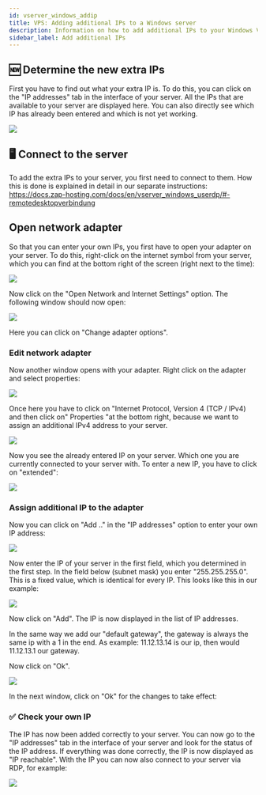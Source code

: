 ```yaml
---
id: vserver_windows_addip
title: VPS: Adding additional IPs to a Windows server
description: Information on how to add additional IPs to your Windows VPS from ZAP-Hosting - ZAP-Hosting.com documentation
sidebar_label: Add additional IPs
---
```


## 🆕 Determine the new extra IPs
First you have to find out what your extra IP is. To do this, you can click on the "IP addresses" tab in the interface of your server. All the IPs that are available to your server are displayed here. You can also directly see which IP has already been entered and which is not yet working.

![](https://screensaver01.zap-hosting.com/index.php/s/3WPJ3kzFrGTZSa3/preview)

## 🖥 Connect to the server
To add the extra IPs to your server, you first need to connect to them. How this is done is explained in detail in our separate instructions: https://docs.zap-hosting.com/docs/en/vserver_windows_userdp/#-remotedesktopverbindung

##  Open network adapter
So that you can enter your own IPs, you first have to open your adapter on your server. To do this, right-click on the internet symbol from your server, which you can find at the bottom right of the screen (right next to the time):

![](https://screensaver01.zap-hosting.com/index.php/s/3bNTmtjqDkJHqHP/preview)

Now click on the "Open Network and Internet Settings" option. The following window should now open:

![](https://screensaver01.zap-hosting.com/index.php/s/PoqqZDNHN2JDawC/preview)

Here you can click on "Change adapter options".

### Edit network adapter
Now another window opens with your adapter. Right click on the adapter and select properties:

![](https://screensaver01.zap-hosting.com/index.php/s/qnZLdB9gr99E9jZ/preview)

Once here you have to click on "Internet Protocol, Version 4 (TCP / IPv4) and then click on" Properties "at the bottom right, because we want to assign an additional IPv4 address to your server.

![](https://screensaver01.zap-hosting.com/index.php/s/Ea3FPcxx2q2iLL8/preview)

Now you see the already entered IP on your server. Which one you are currently connected to your server with. To enter a new IP, you have to click on "extended":

![](https://screensaver01.zap-hosting.com/index.php/s/BGepFNLs2LCZkcX/preview)

### Assign additional IP to the adapter
Now you can click on "Add .." in the "IP addresses" option to enter your own IP address:

![](https://screensaver01.zap-hosting.com/index.php/s/jkcGRkAQD6YPEBj/preview)

Now enter the IP of your server in the first field, which you determined in the first step. In the field below (subnet mask) you enter "255.255.255.0". This is a fixed value, which is identical for every IP. This looks like this in our example:

![](https://screensaver01.zap-hosting.com/index.php/s/KHqrSLW3MHL7Dky/preview)

Now click on "Add". The IP is now displayed in the list of IP addresses. 

In the same way we add our "default gateway", the gateway is always the same ip with a 1 in the end.
As example: 11.12.13.14 is our ip, then would 11.12.13.1 our gateway.

Now click on "Ok".

![](https://screensaver01.zap-hosting.com/index.php/s/cpaMYHrE6EDfBWq/preview)

In the next window, click on "Ok" for the changes to take effect:

### ✅ Check your own IP
The IP has now been added correctly to your server. You can now go to the "IP addresses" tab in the interface of your server and look for the status of the IP address. If everything was done correctly, the IP is now displayed as "IP reachable". With the IP you can now also connect to your server via RDP, for example:

![](https://screensaver01.zap-hosting.com/index.php/s/f4dpYppDrqSc9R3/preview)



